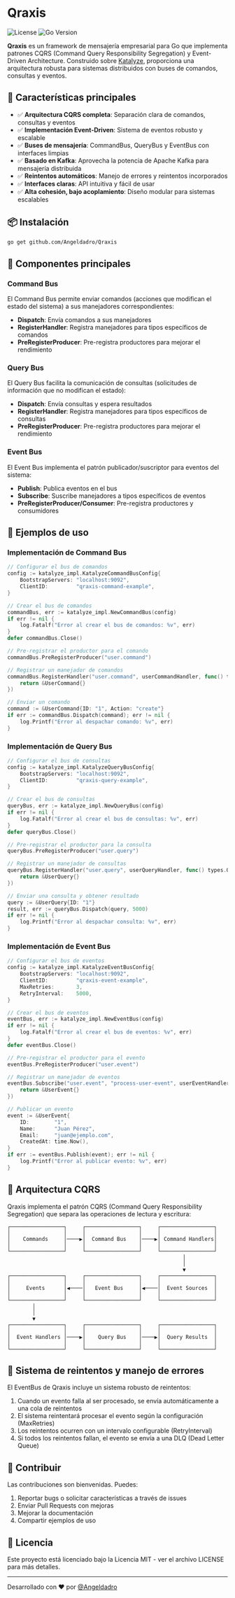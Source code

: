 # Qraxis

![License](https://img.shields.io/badge/license-MIT-blue.svg)
![Go Version](https://img.shields.io/badge/go-%3E%3D%201.18-blue.svg)

**Qraxis** es un framework de mensajería empresarial para Go que implementa patrones CQRS (Command Query Responsibility Segregation) y Event-Driven Architecture. Construido sobre [Katalyze](https://github.com/Angeldadro/Katalyze), proporciona una arquitectura robusta para sistemas distribuidos con buses de comandos, consultas y eventos.

## 🚀 Características principales

- ✅ **Arquitectura CQRS completa**: Separación clara de comandos, consultas y eventos
- ✅ **Implementación Event-Driven**: Sistema de eventos robusto y escalable
- ✅ **Buses de mensajería**: CommandBus, QueryBus y EventBus con interfaces limpias
- ✅ **Basado en Kafka**: Aprovecha la potencia de Apache Kafka para mensajería distribuida
- ✅ **Reintentos automáticos**: Manejo de errores y reintentos incorporados
- ✅ **Interfaces claras**: API intuitiva y fácil de usar
- ✅ **Alta cohesión, bajo acoplamiento**: Diseño modular para sistemas escalables

## 📦 Instalación

```bash
go get github.com/Angeldadro/Qraxis
```

## 🧩 Componentes principales

### Command Bus

El Command Bus permite enviar comandos (acciones que modifican el estado del sistema) a sus manejadores correspondientes:

- **Dispatch**: Envía comandos a sus manejadores
- **RegisterHandler**: Registra manejadores para tipos específicos de comandos
- **PreRegisterProducer**: Pre-registra productores para mejorar el rendimiento

### Query Bus

El Query Bus facilita la comunicación de consultas (solicitudes de información que no modifican el estado):

- **Dispatch**: Envía consultas y espera resultados
- **RegisterHandler**: Registra manejadores para tipos específicos de consultas
- **PreRegisterProducer**: Pre-registra productores para mejorar el rendimiento

### Event Bus

El Event Bus implementa el patrón publicador/suscriptor para eventos del sistema:

- **Publish**: Publica eventos en el bus
- **Subscribe**: Suscribe manejadores a tipos específicos de eventos
- **PreRegisterProducer/Consumer**: Pre-registra productores y consumidores

## 🔰 Ejemplos de uso

### Implementación de Command Bus

```go
// Configurar el bus de comandos
config := katalyze_impl.KatalyzeCommandBusConfig{
    BootstrapServers: "localhost:9092",
    ClientID:         "qraxis-command-example",
}

// Crear el bus de comandos
commandBus, err := katalyze_impl.NewCommandBus(config)
if err != nil {
    log.Fatalf("Error al crear el bus de comandos: %v", err)
}
defer commandBus.Close()

// Pre-registrar el productor para el comando
commandBus.PreRegisterProducer("user.command")

// Registrar un manejador de comandos
commandBus.RegisterHandler("user.command", userCommandHandler, func() types.Command {
    return &UserCommand{}
})

// Enviar un comando
command := &UserCommand{ID: "1", Action: "create"}
if err := commandBus.Dispatch(command); err != nil {
    log.Printf("Error al despachar comando: %v", err)
}
```

### Implementación de Query Bus

```go
// Configurar el bus de consultas
config := katalyze_impl.KatalyzeQueryBusConfig{
    BootstrapServers: "localhost:9092",
    ClientID:         "qraxis-query-example",
}

// Crear el bus de consultas
queryBus, err := katalyze_impl.NewQueryBus(config)
if err != nil {
    log.Fatalf("Error al crear el bus de consultas: %v", err)
}
defer queryBus.Close()

// Pre-registrar el productor para la consulta
queryBus.PreRegisterProducer("user.query")

// Registrar un manejador de consultas
queryBus.RegisterHandler("user.query", userQueryHandler, func() types.Query {
    return &UserQuery{}
})

// Enviar una consulta y obtener resultado
query := &UserQuery{ID: "1"}
result, err := queryBus.Dispatch(query, 5000)
if err != nil {
    log.Printf("Error al despachar consulta: %v", err)
}
```

### Implementación de Event Bus

```go
// Configurar el bus de eventos
config := katalyze_impl.KatalyzeEventBusConfig{
    BootstrapServers: "localhost:9092",
    ClientID:         "qraxis-event-example",
    MaxRetries:       3,
    RetryInterval:    5000,
}

// Crear el bus de eventos
eventBus, err := katalyze_impl.NewEventBus(config)
if err != nil {
    log.Fatalf("Error al crear el bus de eventos: %v", err)
}
defer eventBus.Close()

// Pre-registrar el productor para el evento
eventBus.PreRegisterProducer("user.event")

// Registrar un manejador de eventos
eventBus.Subscribe("user.event", "process-user-event", userEventHandler, func() types.Event {
    return &UserEvent{}
})

// Publicar un evento
event := &UserEvent{
    ID:        "1",
    Name:      "Juan Pérez",
    Email:     "juan@ejemplo.com",
    CreatedAt: time.Now(),
}
if err := eventBus.Publish(event); err != nil {
    log.Printf("Error al publicar evento: %v", err)
}
```

## 🧰 Arquitectura CQRS

Qraxis implementa el patrón CQRS (Command Query Responsibility Segregation) que separa las operaciones de lectura y escritura:

```
┌─────────────────┐     ┌─────────────────┐     ┌─────────────────┐
│                 │     │                 │     │                 │
│    Commands     │────▶│  Command Bus    │────▶│ Command Handlers│
│                 │     │                 │     │                 │
└─────────────────┘     └─────────────────┘     └─────────────────┘
                                                        │
                                                        │
                                                        ▼
┌─────────────────┐     ┌─────────────────┐     ┌─────────────────┐
│                 │     │                 │     │                 │
│     Events      │◀────│   Event Bus     │◀────│  Event Sources  │
│                 │     │                 │     │                 │
└─────────────────┘     └─────────────────┘     └─────────────────┘
        │
        │
        ▼
┌─────────────────┐     ┌─────────────────┐     ┌─────────────────┐
│                 │     │                 │     │                 │
│  Event Handlers │────▶│    Query Bus    │────▶│  Query Results  │
│                 │     │                 │     │                 │
└─────────────────┘     └─────────────────┘     └─────────────────┘
```

## 🔄 Sistema de reintentos y manejo de errores

El EventBus de Qraxis incluye un sistema robusto de reintentos:

1. Cuando un evento falla al ser procesado, se envía automáticamente a una cola de reintentos
2. El sistema reintentará procesar el evento según la configuración (MaxRetries)
3. Los reintentos ocurren con un intervalo configurable (RetryInterval)
4. Si todos los reintentos fallan, el evento se envía a una DLQ (Dead Letter Queue)

## 🤝 Contribuir

Las contribuciones son bienvenidas. Puedes:

1. Reportar bugs o solicitar características a través de issues
2. Enviar Pull Requests con mejoras
3. Mejorar la documentación
4. Compartir ejemplos de uso

## 📜 Licencia

Este proyecto está licenciado bajo la Licencia MIT - ver el archivo LICENSE para más detalles.

---

Desarrollado con ❤️ por [@Angeldadro](https://github.com/Angeldadro)
